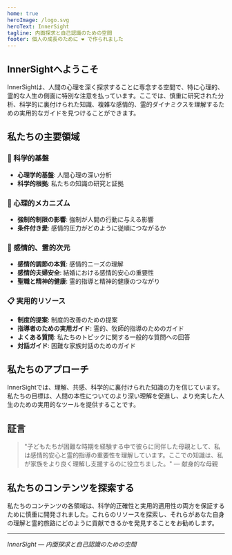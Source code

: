 ```yaml
---
home: true
heroImage: /logo.svg
heroText: InnerSight
tagline: 内面探求と自己認識のための空間
footer: 個人の成長のために ❤️ で作られました
---
```

<!--コンテンツ -->

<!--<ContenidoActualJa />-->

## InnerSightへようこそ

InnerSightは、人間の心理を深く探求することに専念する空間で、特に心理的、霊的な人生の側面に特別な注意を払っています。ここでは、慎重に研究された分析、科学的に裏付けられた知識、複雑な感情的、霊的ダイナミクスを理解するための実用的なガイドを見つけることができます。

## 私たちの主要領域

### 🔬 科学的基盤
- **心理学的基盤**: 人間心理の深い分析
- **科学的根拠**: 私たちの知識の研究と証拠

### 🧠 心理的メカニズム
- **強制的制限の影響**: 強制が人間の行動に与える影響
- **条件付き愛**: 感情的圧力がどのように従順につながるか

### 💑 感情的、霊的次元
- **感情的調節の本質**: 感情的ニーズの理解
- **感情的夫婦安全**: 結婚における感情的安心の重要性
- **聖職と精神的健康**: 霊的指導と精神的健康のつながり

### 📋 実用的リソース
- **制度的提案**: 制度的改善のための提案
- **指導者のための実用ガイド**: 霊的、牧師的指導のためのガイド
- **よくある質問**: 私たちのトピックに関する一般的な質問への回答
- **対話ガイド**: 困難な家族対話のためのガイド

## 私たちのアプローチ

InnerSightでは、理解、共感、科学的に裏付けられた知識の力を信じています。私たちの目標は、人間の本性についてのより深い理解を促進し、より充実した人生のための実用的なツールを提供することです。

## 証言

> "子どもたちが困難な時期を経験する中で彼らに同伴した母親として、私は感情的安心と霊的指導の重要性を理解しています。ここでの知識は、私が家族をより良く理解し支援するのに役立ちました。" — 献身的な母親

## 私たちのコンテンツを探索する

私たちのコンテンツの各領域は、科学的正確性と実用的適用性の両方を保証するために慎重に開発されました。これらのリソースを探索し、それらがあなた自身の理解と霊的旅路にどのように貢献できるかを発見することをお勧めします。

---

*InnerSight — 内面探求と自己認識のための空間*
